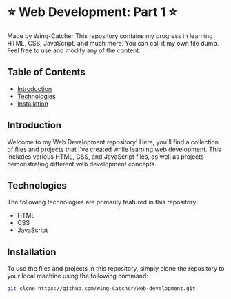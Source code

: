 # ⭐ Web Development: Part 1 ⭐

Made by Wing-Catcher
This repository contains my progress in learning HTML, CSS, JavaScript, and much more. You can call it my own file dump. Feel free to use and modify any of the content.

## Table of Contents

- [Introduction](#introduction)
- [Technologies](#technologies)
- [Installation](#installation)

## Introduction

Welcome to my Web Development repository! Here, you'll find a collection of files and projects that I've created while learning web development. This includes various HTML, CSS, and JavaScript files, as well as projects demonstrating different web development concepts.

## Technologies

The following technologies are primarily featured in this repository:

- HTML
- CSS
- JavaScript

## Installation

To use the files and projects in this repository, simply clone the repository to your local machine using the following command:

```bash
git clone https://github.com/Wing-Catcher/web-development.git
